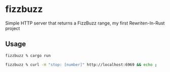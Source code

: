 # fizzbuzz

Simple HTTP server that returns a FizzBuzz range, my first Rewriten-In-Rust project

## Usage
```bash
fizzbuzz % cargo run
```
```bash
fizzbuzz % curl -H "stop: [number]" http://localhost:6969 && echo ;
```
